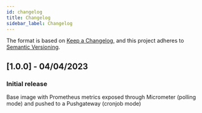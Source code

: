```yaml
---
id: changelog
title: Changelog
sidebar_label: Changelog
---
```

The format is based on [Keep a Changelog](https://keepachangelog.com/en/1.0.0/),
and this project adheres to [Semantic Versioning](https://semver.org/spec/v2.0.0.html).

## [1.0.0] - 04/04/2023

### Initial release

Base image with Prometheus metrics exposed through Micrometer (polling mode) and pushed to a Pushgateway (cronjob mode)
